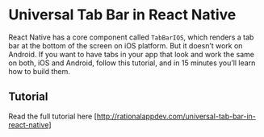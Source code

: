 # Universal Tab Bar in React Native

React Native has a core component called `TabBarIOS`, which renders a tab bar at the bottom of the screen on iOS platform. But it doesn’t work on Android. If you want to have tabs in your app that look and work the same on both, iOS and Android, follow this tutorial, and in 15 minutes you’ll learn how to build them.

## Tutorial

Read the full tutorial here [http://rationalappdev.com/universal-tab-bar-in-react-native]
